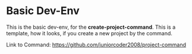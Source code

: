 # Basic Dev-Env

This is the basic dev-env, for the **create-project-command**. This is a template, how it looks, if you create a new project by
the command.

Link to Command: https://github.com/juniorcoder2008/project-command
